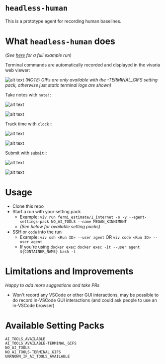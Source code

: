 # `headless-human`

This is a prototype agent for recording human baselines.

# What `headless-human` does

(_See [here](https://mp4-server.koi-moth.ts.net/run/#122769/e=4470702398742657,hbp,uq) for a full example run_)

Terminal commands are automatically recorded and displayed in the vivaria web viewer:

![alt text](README_assets/terminal.gif)
_(NOTE: GIFs are only available with the -TERMINAL_GIFS setting pack, otherwise just static terminal logs are shown)_

Take notes with `note!`:

![alt text](README_assets/note_command.png)

![alt text](README_assets/note.png)

Track time with `clock!`:

![alt text](README_assets/clock_command.png)

![alt text](README_assets/clock.png)

Submit with `submit!`:

![alt text](README_assets/submit_command.png)

![alt text](README_assets/submit.png)

# Usage

- Clone this repo
- Start a run with your setting pack
  - Example: `viv run fermi_estimate/1_internet -o -y --agent-settings-pack NO_AI_TOOLS --name MEGAN_KINNIMENT`
  - _(See below for available setting packs)_
- SSH or `code` into the run
  - Example: `viv ssh <Run ID> --user agent` OR `viv code <Run ID> --user agent`
  - If you're using `docker exec`: `docker exec -it --user agent ${CONTAINER_NAME} bash -l`

# Limitations and Improvements

_Happy to add more suggestions and take PRs_

- Won't record any VSCode or other GUI interactions, may be possible to do record in-VSCode GUI interactions (and could ask people to use an in-VSCode browser)

# Available Setting Packs

```
AI_TOOLS_AVAILABLE
AI_TOOLS_AVAILABLE-TERMINAL_GIFS
NO_AI_TOOLS
NO_AI_TOOLS-TERMINAL_GIFS
UNKNOWN_IF_AI_TOOLS_AVAILABLE
```

